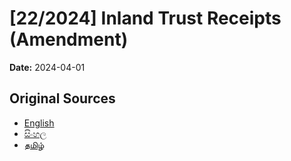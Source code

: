 # [22/2024] Inland Trust Receipts (Amendment)

**Date:** 2024-04-01

## Original Sources

- [English](https://documents.gov.lk/view/acts/2024/4/22-2024_E.pdf)
- [සිංහල](https://documents.gov.lk/view/acts/2024/4/22-2024_S.pdf)
- [தமிழ்](https://documents.gov.lk/view/acts/2024/4/22-2024_T.pdf)
